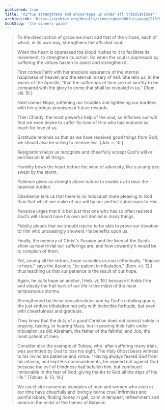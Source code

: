```yaml
---
published: true
title: 'Virtue strengthens and encourages us under all tribulations'
archiveLink: 'https://archive.org/details/sinnersguide00luis/page/213?view=theater'
bookSlug: 'the-sinners-guide'
---
```


> To the direct action of grace we must add that of the virtues, each of which, in its own way, strengthens the afflicted soul.
>
> When the heart is oppressed the blood rushes to it to facilitate its movement, to strengthen its action. So when the soul is oppressed by suffering the virtues hasten to assist and strengthen it.
>
> First comes Faith with her absolute assurance of the eternal happiness of heaven and the eternal misery of hell. She tells us, in the words of the Apostle, "that the sufferings of time are not worthy to be compared with the glory to come that shall be revealed in us." [Rom. viii. 18.]
>
> Next comes Hope, softening our troubles and lightening our burdens with her glorious promises of future rewards.
>
> Then Charity, the most powerful help of the soul, so inflames our will that we even desire to suffer for love of Him who has endured so much for love of us.
>
> Gratitude reminds us that as we have received good things from God, we should also be willing to receive evil. [Job. ii. 10.]
>
> Resignation helps us recognize and cheerfully accept God's will or permission in all things.
>
> Humility bows the heart before the wind of adversity, like a young tree swept by the storm.
>
> Patience gives us strength above nature to enable us to bear the heaviest burden.
>
> Obedience tells us that there is no holocaust more pleasing to God than that which we make of our will by our perfect submission to Him.
>
> Penance urges that it is but just that one who has so often resisted God's will should have his own will denied in many things.
>
> Fidelity pleads that we should rejoice to be able to prove our devotion to Him who unceasingly showers His benefits upon us.
>
> Finally, the memory of Christ's Passion and the lives of the Saints show us how trivial our sufferings are, and how cowardly it would be to complain of them.
>
> Yet, among all the virtues, hope consoles us most effectually. "Rejoice in hope," says the Apostle; "be patient in tribulation," [Rom. xii. 12.] thus teaching us that our patience is the result of our hope.
>
> Again, he calls hope an anchor, [Heb. vi. 19.] because it holds firm and steady the frail bark of our life in the midst of the most tempestuous storms.
>
> Strengthened by these considerations and by God's unfailing grace, the just endure tribulation not only with invincible fortitude, but even with cheerfulness and gratitude.
>
> They know that the duty of a good Christian does not consist solely in praying, fasting, or hearing Mass, but in proving their faith under tribulation, as did Abraham, the father of the faithful, and Job, the most patient of men.
>
> Consider also the example of Tobias, who, after suffering many trials, was permitted by God to lose his sight. The Holy Ghost bears witness to his invincible patience and virtue. "Having always feared God from his infancy, and kept His commandments, he repined not against God because the evil of blindness had befallen him, but continued immovable in the fear of God, giving thanks to God all the days of his life." [Tobias. ii. 13, 14.]
>
> We could cite numerous examples of men and women who even in our time have cheerfully and lovingly borne cruel infirmities and painful labors, finding honey in gall, calm in tempest, refreshment and peace in the midst of the flames of Babylon.
